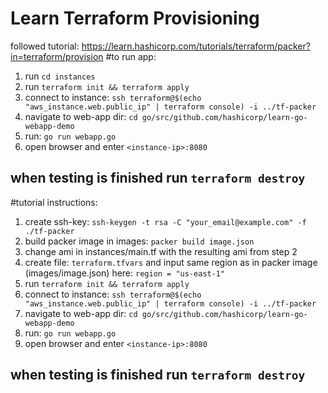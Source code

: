 # Learn Terraform Provisioning
followed tutorial: https://learn.hashicorp.com/tutorials/terraform/packer?in=terraform/provision
#to run app:
1. run `cd instances`
1. run `terraform init && terraform apply`
1. connect to instance: `ssh terraform@$(echo "aws_instance.web.public_ip" | terraform console) -i ../tf-packer`
1. navigate to web-app dir: `cd go/src/github.com/hashicorp/learn-go-webapp-demo`
1. run: `go run webapp.go`
1. open browser and enter `<instance-ip>:8080`
## when testing is finished run `terraform destroy`



#tutorial instructions:
1. create ssh-key:
`ssh-keygen -t rsa -C "your_email@example.com" -f ./tf-packer`
1. build packer image in images:
`packer build image.json`
1. change ami in instances/main.tf with the resulting ami from step 2
1. create file: `terraform.tfvars` and input same region as in packer image (images/image.json) here:
`region = "us-east-1"`
1. run `terraform init && terraform apply`
1. connect to instance: `ssh terraform@$(echo "aws_instance.web.public_ip" | terraform console) -i ../tf-packer`
1. navigate to web-app dir: `cd go/src/github.com/hashicorp/learn-go-webapp-demo`
1. run: `go run webapp.go`
1. open browser and enter `<instance-ip>:8080`
## when testing is finished run `terraform destroy`
